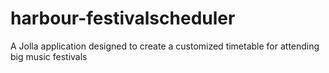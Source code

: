 harbour-festivalscheduler
=========================

A Jolla application designed to create a customized timetable for attending big music festivals
